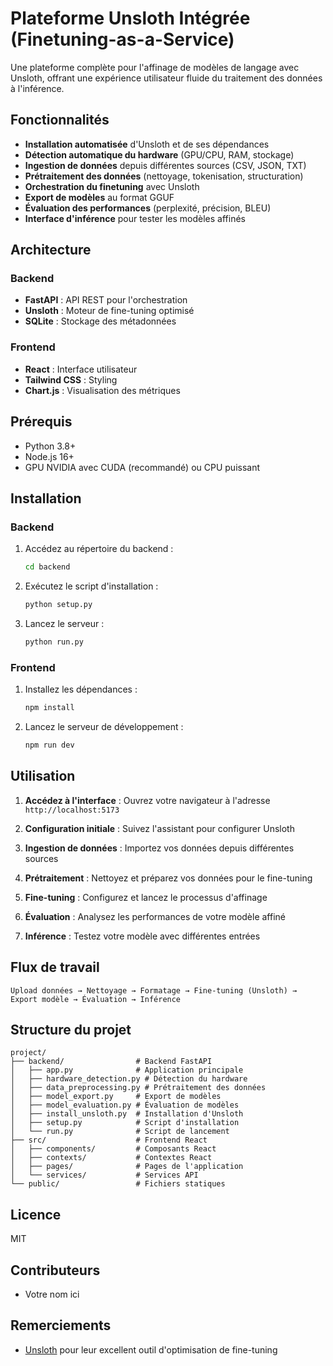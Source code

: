 # Plateforme Unsloth Intégrée (Finetuning-as-a-Service)

Une plateforme complète pour l'affinage de modèles de langage avec Unsloth, offrant une expérience utilisateur fluide du traitement des données à l'inférence.

## Fonctionnalités

- **Installation automatisée** d'Unsloth et de ses dépendances
- **Détection automatique du hardware** (GPU/CPU, RAM, stockage)
- **Ingestion de données** depuis différentes sources (CSV, JSON, TXT)
- **Prétraitement des données** (nettoyage, tokenisation, structuration)
- **Orchestration du finetuning** avec Unsloth
- **Export de modèles** au format GGUF
- **Évaluation des performances** (perplexité, précision, BLEU)
- **Interface d'inférence** pour tester les modèles affinés

## Architecture

### Backend
- **FastAPI** : API REST pour l'orchestration
- **Unsloth** : Moteur de fine-tuning optimisé
- **SQLite** : Stockage des métadonnées

### Frontend
- **React** : Interface utilisateur
- **Tailwind CSS** : Styling
- **Chart.js** : Visualisation des métriques

## Prérequis

- Python 3.8+
- Node.js 16+
- GPU NVIDIA avec CUDA (recommandé) ou CPU puissant

## Installation

### Backend

1. Accédez au répertoire du backend :
   ```bash
   cd backend
   ```

2. Exécutez le script d'installation :
   ```bash
   python setup.py
   ```

3. Lancez le serveur :
   ```bash
   python run.py
   ```

### Frontend

1. Installez les dépendances :
   ```bash
   npm install
   ```

2. Lancez le serveur de développement :
   ```bash
   npm run dev
   ```

## Utilisation

1. **Accédez à l'interface** : Ouvrez votre navigateur à l'adresse `http://localhost:5173`

2. **Configuration initiale** : Suivez l'assistant pour configurer Unsloth

3. **Ingestion de données** : Importez vos données depuis différentes sources

4. **Prétraitement** : Nettoyez et préparez vos données pour le fine-tuning

5. **Fine-tuning** : Configurez et lancez le processus d'affinage

6. **Évaluation** : Analysez les performances de votre modèle affiné

7. **Inférence** : Testez votre modèle avec différentes entrées

## Flux de travail

```
Upload données → Nettoyage → Formatage → Fine-tuning (Unsloth) → Export modèle → Évaluation → Inférence
```

## Structure du projet

```
project/
├── backend/                # Backend FastAPI
│   ├── app.py              # Application principale
│   ├── hardware_detection.py # Détection du hardware
│   ├── data_preprocessing.py # Prétraitement des données
│   ├── model_export.py     # Export de modèles
│   ├── model_evaluation.py # Évaluation de modèles
│   ├── install_unsloth.py  # Installation d'Unsloth
│   ├── setup.py            # Script d'installation
│   └── run.py              # Script de lancement
├── src/                    # Frontend React
│   ├── components/         # Composants React
│   ├── contexts/           # Contextes React
│   ├── pages/              # Pages de l'application
│   └── services/           # Services API
└── public/                 # Fichiers statiques
```

## Licence

MIT

## Contributeurs

- Votre nom ici

## Remerciements

- [Unsloth](https://github.com/unslothai/unsloth) pour leur excellent outil d'optimisation de fine-tuning
